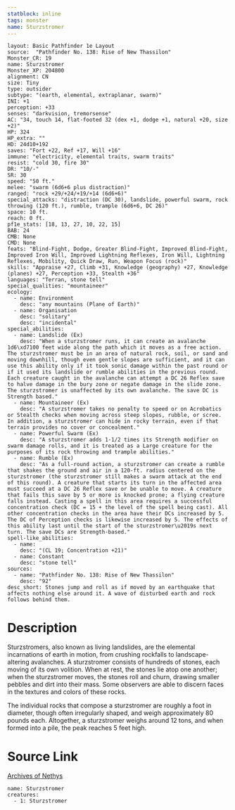 ```yaml
---
statblock: inline
tags: monster
name: Sturzstromer
---
```

```statblock
layout: Basic Pathfinder 1e Layout
source:  "Pathfinder No. 138: Rise of New Thassilon"
Monster_CR: 19
name: Sturzstromer
Monster_XP: 204800
alignment: CN
size: Tiny
type: outsider
subtype: "(earth, elemental, extraplanar, swarm)"
INI: +1
perception: +33
senses: "darkvision, tremorsense"
AC: "34, touch 14, flat-footed 32 (dex +1, dodge +1, natural +20, size +2)"
HP: 324
HP_extra: ""
HD: 24d10+192
saves: "Fort +22, Ref +17, Will +16"
immune: "electricity, elemental traits, swarm traits"
resist: "cold 30, fire 30"
DR: "10/-"
SR: 30
speed: "50 ft."
melee: "swarm (6d6+6 plus distraction)"
ranged: "rock +29/+24/+19/+14 (6d6+6)"
special_attacks: "distraction (DC 30), landslide, powerful swarm, rock throwing (120 ft.), rumble, trample (6d6+6, DC 26)"
space: 10 ft.
reach: 0 ft.
pf1e_stats: [18, 13, 27, 10, 22, 15]
BAB: 24
CMB: None
CMD: None
feats: "Blind-Fight, Dodge, Greater Blind-Fight, Improved Blind-Fight, Improved Iron Will, Improved Lightning Reflexes, Iron Will, Lightning Reflexes, Mobility, Quick Draw, Run, Weapon Focus (rock)"
skills: "Appraise +27, Climb +31, Knowledge (geography) +27, Knowledge (planes) +27, Perception +33, Stealth +36"
languages: "Terran, stone tell"
special_qualities: "mountaineer"
ecology:
  - name: Environment
    desc: "any mountains (Plane of Earth)"
  - name: Organisation
    desc: "solitary"
    desc: "incidental"
special_abilities:
  - name: Landslide (Ex)
    desc: "When a sturzstromer runs, it can create an avalanche 1d6\xd7100 feet wide along the path which it moves as a free action. The sturzstromer must be in an area of natural rock, soil, or sand and moving downhill, though even gentle slopes are sufficient, and it can use this ability only if it took sonic damage within the past round or if it used its landslide or rumble abilities in the previous round. Each creature caught in the avalanche can attempt a DC 26 Reflex save to halve damage in the bury zone or negate damage in the slide zone. The sturzstromer is unaffected by its own avalanche. The save DC is Strength based."
  - name: Mountaineer (Ex)
    desc: "A sturzstromer takes no penalty to speed or on Acrobatics or Stealth checks when moving across steep slopes, rubble, or scree. In addition, a sturzstromer can hide in rocky terrain, even if that terrain provides no cover or concealment."
  - name: Powerful Swarm (Ex)
    desc: "A sturzstromer adds 1-1/2 times its Strength modifier on swarm damage rolls, and it is treated as a Large creature for the purposes of its rock throwing and trample abilities."
  - name: Rumble (Ex)
    desc: "As a full-round action, a sturzstromer can create a rumble that shakes the ground and air in a 120-ft. radius centered on the sturzstromer (the sturzstromer still makes a swarm attack at the end of this round). A creature that starts its turn in the affected area must succeed at a DC 26 Reflex save or be unable to move. A creature that fails this save by 5 or more is knocked prone; a flying creature falls instead. Casting a spell in this area requires a successful concentration check (DC = 15 + the level of the spell being cast). All other concentration checks in the area have their DCs increased by 5. The DC of Perception checks is likewise increased by 5. The effects of this ability last until the start of the sturzstromer\u2019s next turn. The save DCs are Strength-based."
spell-like_abilities:
  - name:
    desc: "(CL 19; Concentration +21)"
  - name: Constant
    desc: "stone tell"
sources:
  - name: "Pathfinder No. 138: Rise of New Thassilon"
    desc: "92"
desc_short: Stones jump and roll as if moved by an earthquake that affects nothing else around it. A wave of disturbed earth and rock follows behind them.
```
# Description
Sturzstromers, also known as living landslides, are the elemental incarnations of earth in motion, from crushing rockfalls to landscape-altering avalanches. A sturzstromer consists of hundreds of stones, each moving of its own volition. When at rest, the stones lie atop one another; when the sturzstromer moves, the stones roll and churn, drawing smaller pebbles and dirt into their mass. Some observers are able to discern faces in the textures and colors of these rocks.

 The individual rocks that compose a sturzstromer are roughly a foot in diameter, though often irregularly shaped, and weigh approximately 80 pounds each. Altogether, a sturzstromer weighs around 12 tons, and when formed into a pile, the peak reaches 5 feet high.
# Source Link
[Archives of Nethys](https://aonprd.com/MonsterDisplay.aspx?ItemName=Sturzstromer)
```encounter-table
name: Sturzstromer
creatures:
  - 1: Sturzstromer
```
